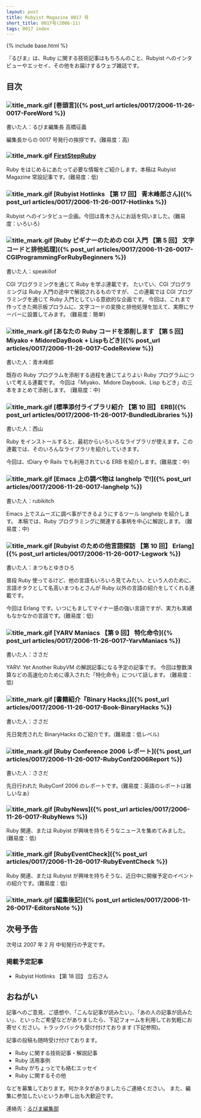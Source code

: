 ```yaml
---
layout: post
title: Rubyist Magazine 0017 号
short_title: 0017号(2006-11)
tags: 0017 index
---
```

{% include base.html %}


『るびま』は、Ruby に関する技術記事はもちろんのこと、Rubyist へのインタビューやエッセイ、その他をお届けするウェブ雑誌です。

## 目次

### ![title_mark.gif]({{base}}{{site.baseurl}}/images/title_mark.gif) [巻頭言]({% post_url articles/0017/2006-11-26-0017-ForeWord %})

書いた人：るびま編集長 高橋征義

編集長からの 0017 号発行の挨拶です。(難易度：高)

### ![title_mark.gif]({{base}}{{site.baseurl}}/images/title_mark.gif) [FirstStepRuby](https://github.com/rubima/rubima/blob/master/first_step_ruby/first-step-ruby-2.0.md)

Ruby をはじめるにあたって必要な情報をご紹介します。本稿は Rubyist Magazine 常設記事です。(難易度：低)

### ![title_mark.gif]({{base}}{{site.baseurl}}/images/title_mark.gif) [Rubyist Hotlinks 【第 17 回】 青木峰郎さん]({% post_url articles/0017/2006-11-26-0017-Hotlinks %})

Rubyist へのインタビュー企画。今回は青木さんにお話を伺いました。(難易度：いろいろ)

### ![title_mark.gif]({{base}}{{site.baseurl}}/images/title_mark.gif) [Ruby ビギナーのための CGI 入門 【第 5 回】 文字コードと排他処理]({% post_url articles/0017/2006-11-26-0017-CGIProgrammingForRubyBeginners %})

書いた人：speakillof

CGI プログラミングを通じて Ruby を学ぶ連載です。
たいてい、CGI プログラミングは Ruby 入門の途中で解説されるものですが、
この連載では CGI プログラミングを通じて Ruby 入門としている意欲的な企画です。
今回は、これまで作ってきた掲示板プロラムに、文字コードの変換と排他処理を加えて、実際にサーバーに設置してみます。
(難易度：簡単)

### ![title_mark.gif]({{base}}{{site.baseurl}}/images/title_mark.gif) [あなたの Ruby コードを添削します 【第 5 回】 Miyako + MidoreDayBook + Lispもどき]({% post_url articles/0017/2006-11-26-0017-CodeReview %})

書いた人：青木峰郎

既存の Ruby プログラムを添削する過程を通じてよりよい Ruby プログラムについて考える連載です。
今回は「Miyako、Midore Daybook、Lisp もどき」の三本をまとめて添削します。
(難易度：中)

### ![title_mark.gif]({{base}}{{site.baseurl}}/images/title_mark.gif) [標準添付ライブラリ紹介 【第 10 回】 ERB]({% post_url articles/0017/2006-11-26-0017-BundledLibraries %})

書いた人：西山

Ruby をインストールすると、最初からいろいろなライブラリが使えます。この連載では、そのいろんなライブラリを紹介していきます。

今回は、tDiary や Rails でも利用されている ERB を紹介します。(難易度：中)

### ![title_mark.gif]({{base}}{{site.baseurl}}/images/title_mark.gif) [Emacs 上の調べ物は langhelp で!]({% post_url articles/0017/2006-11-26-0017-langhelp %})

書いた人：rubikitch

Emacs 上でスムーズに調べ事ができるようにするツール langhelp を紹介します。
本稿では、Ruby プログラミングに関連する事柄を中心に解説します。
(難易度：中)

### ![title_mark.gif]({{base}}{{site.baseurl}}/images/title_mark.gif) [Rubyist のための他言語探訪 【第 10 回】 Erlang]({% post_url articles/0017/2006-11-26-0017-Legwork %})

書いた人：まつもとゆきひろ

普段 Ruby 使ってるけど、他の言語もいろいろ見てみたい、という人のために、言語オタクとして名高いまつもとさんが Ruby 以外の言語の紹介をしてくれる連載です。

今回は Erlang です。いつにもましてマイナー感の強い言語ですが、実力も実績もなかなかの言語です。(難易度：低)

### ![title_mark.gif]({{base}}{{site.baseurl}}/images/title_mark.gif) [YARV Maniacs 【第 9 回】 特化命令]({% post_url articles/0017/2006-11-26-0017-YarvManiacs %})

書いた人：ささだ

YARV: Yet Another RubyVM の解説記事になる予定の記事です。
今回は整数演算などの高速化のために導入された「特化命令」について話します。
(難易度：低)

### ![title_mark.gif]({{base}}{{site.baseurl}}/images/title_mark.gif) [書籍紹介『Binary Hacks』]({% post_url articles/0017/2006-11-26-0017-Book-BinaryHacks %})

書いた人：ささだ

先日発売された BinaryHacks のご紹介です。(難易度：低レベル)

### ![title_mark.gif]({{base}}{{site.baseurl}}/images/title_mark.gif) [Ruby Conference 2006 レポート]({% post_url articles/0017/2006-11-26-0017-RubyConf2006Report %})

書いた人：ささだ

先日行われた RubyConf 2006 のレポートです。(難易度：英語のレポートは難しいなぁ)

### ![title_mark.gif]({{base}}{{site.baseurl}}/images/title_mark.gif) [RubyNews]({% post_url articles/0017/2006-11-26-0017-RubyNews %})

Ruby 関連、または Rubyist が興味を持ちそうなニュースを集めてみました。(難易度：低)

### ![title_mark.gif]({{base}}{{site.baseurl}}/images/title_mark.gif) [RubyEventCheck]({% post_url articles/0017/2006-11-26-0017-RubyEventCheck %})

Ruby 関連、または Rubyist が興味を持ちそうな、近日中に開催予定のイベントの紹介です。(難易度：低)

### ![title_mark.gif]({{base}}{{site.baseurl}}/images/title_mark.gif) [編集後記]({% post_url articles/0017/2006-11-26-0017-EditorsNote %})

## 次号予告

次号は 2007 年 2 月 中旬発行の予定です。

### 掲載予定記事

* Rubyist Hotlinks 【第 18 回】 立石さん


## おねがい

記事へのご意見、ご感想や、「こんな記事が読みたい」、「あの人の記事が読みたい」、といったご希望などがありましたら、下記フォームを利用してお気軽にお寄せください。トラックバックも受け付けております (下記参照)。

記事の投稿も随時受け付けております。

* Ruby に関する技術記事・解説記事
* Ruby 活用事例
* Ruby がちょっとでも絡むエッセイ
* Ruby に関するその他


などを募集しております。何かネタがありましたらご連絡ください。
また、編集に参加したいというお申し出も大歓迎です。

連絡先：[るびま編集部](mailto:magazine@ruby-no-kai.org)


